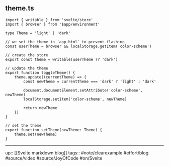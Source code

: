 ## theme.ts

```
import { writable } from 'svelte/store'
import { browser } from '$app/environment'

type Theme = 'light' | 'dark'

// we set the theme in `app.html` to prevent flashing
const userTheme = browser && localStorage.getItem('color-scheme')

// create the store
export const theme = writable(userTheme ?? 'dark')

// update the theme
export function toggleTheme() {
	theme.update((currentTheme) => {
		const newTheme = currentTheme === 'dark' ? 'light' : 'dark'

		document.documentElement.setAttribute('color-scheme', newTheme)
		localStorage.setItem('color-scheme', newTheme)

		return newTheme
	})
}

// set the theme
export function setTheme(newTheme: Theme) {
	theme.set(newTheme)
}
```

---
up:: [[Svelte markdown blog]]
tags:: #note/clearexample #effort/blog #source/video #source/JoyOfCode #on/Svelte
